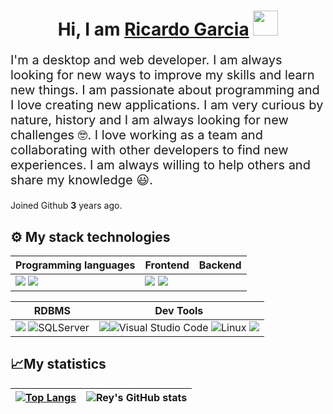 <div align="center">      
    <h1>Hi, I am <a href="https://www.linkedin.com/in/ricardo-salvador-garcia-cruz-79215b1b0" target="_blank">Ricardo Garcia</a>   
        <img src="https://media.giphy.com/media/hvRJCLFzcasrR4ia7z/giphy.gif" width="40">  
    </h1> 
</div>  
<div align="left"> 
    <p style="font-size: 20px">I'm a desktop and web developer. I am always looking for new ways to improve my skills and learn new things. I am passionate about programming and I love creating new applications. I am very curious by nature, history and I am always looking for new challenges 🤓. I love working as a team and collaborating with other developers to find new experiences. I am always willing to help others and share my knowledge 😃.</p> 
    <p>Joined Github <span style="font-weight: bold">3</span> years ago.
    </p>
</div>

## ⚙ My stack technologies

|Programming languages|Frontend|Backend|
|---|---|---|
|<img src="https://img.shields.io/badge/CSharp-603278.svg?style=for-the-badge&logo=csharp&logoColor=white"/> <img src="https://img.shields.io/badge/-C++-blue?logo=cplusplus"/> | <img src="https://img.shields.io/badge/HTML5-E34F26?style=for-the-badge&logo=html5&logoColor=white"/> <img src="https://img.shields.io/badge/CSS3-1572B6?style=for-the-badge&logo=css3&logoColor=white"/>  | |

|RDBMS|Dev Tools|
|---|---|
<img src="https://img.shields.io/badge/PostgreSQL-316192?style=for-the-badge&logo=postgresql&logoColor=white"/> ![SQLServer](https://img.shields.io/badge/sqlserver-7b5253.svg?style=for-the-badge&logo=&logoColor=white) | <img src="https://img.shields.io/badge/GIT-E44C30?style=for-the-badge&logo=git&logoColor=white"/>![Visual Studio Code](https://img.shields.io/badge/Visual%20Studio%20Code-0078d7.svg?style=for-the-badge&logo=visual-studio-code&logoColor=white) ![Linux](https://img.shields.io/badge/Linux-FCC624?style=for-the-badge&logo=linux&logoColor=black) <img src="https://img.shields.io/badge/Docker-2CA5E0?style=for-the-badge&logo=docker&logoColor=white"/>|

## 📈My statistics
|[![Top Langs](https://github-readme-stats.vercel.app/api/top-langs/?username=reduhq&show_icons=true&theme=city_lights)](https://github.com/ivangcode/github-readme-stats)|![Rey's GitHub stats](https://github-readme-stats.vercel.app/api?username=reduhq&theme=react&show_icons=true&hide=contribs,prs)|
|---|---|


